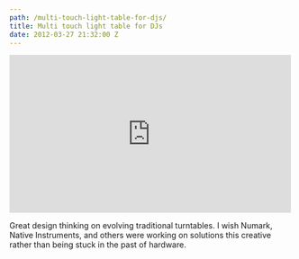 ```yaml
---
path: /multi-touch-light-table-for-djs/
title: Multi touch light table for DJs
date: 2012-03-27 21:32:00 Z
---
```


<iframe src="https://player.vimeo.com/video/13658956?title=0&amp;byline=0&amp;portrait=0&amp;color=ffffff" width="500" height="281" frameborder="0" webkitAllowFullScreen mozallowfullscreen allowFullScreen></iframe>

Great design thinking on evolving traditional turntables. I wish Numark, Native Instruments, and others  were working on solutions this creative rather than being stuck in the past of hardware. 

